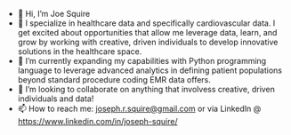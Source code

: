 - 👋 Hi, I’m Joe Squire
- 👀 I specialize in healthcare data and specifically cardiovascular data. I get excited about opportunities that allow me leverage data, learn, and grow by working with creative, driven individuals to develop innovative solutions in the healthcare space. 
- 🌱 I’m currently expanding my capabilities with Python programming language to leverage advanced analytics in defining patient populations beyond standard procedure coding EMR data offers.
- 💞️ I’m looking to collaborate on anything that involvess creative, driven individuals and data!
- 📫 How to reach me: joseph.r.squire@gmail.com or via LinkedIn @ https://www.linkedin.com/in/joseph-squire/

<!---
jrsquire1/jrsquire1 is a ✨ special ✨ repository because its `README.md` (this file) appears on your GitHub profile.
You can click the Preview link to take a look at your changes.
--->
